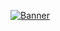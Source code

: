 [![Banner](https://daniel4-scratch.github.io/Daniel4-Scratch/Daniel4-Scratch.png)](https://daniel4-scratch.github.io)
